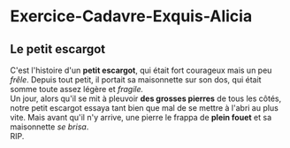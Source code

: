 # Exercice-Cadavre-Exquis-Alicia

## Le petit escargot

C'est l'histoire d'un **petit escargot**, qui était fort courageux mais un peu *frêle*. Depuis tout petit, il portait sa maisonnette sur son dos, qui était somme toute assez légère et *fragile.*<br />
Un jour, alors qu'il se mit à pleuvoir **__des grosses pierres__** de tous les côtés, notre petit escargot essaya tant bien que mal de se mettre à l'abri au plus vite. Mais avant qu'il n'y arrive, une pierre le frappa de **plein fouet** et sa maisonnette <i>se brisa</i>.<br />RIP.
